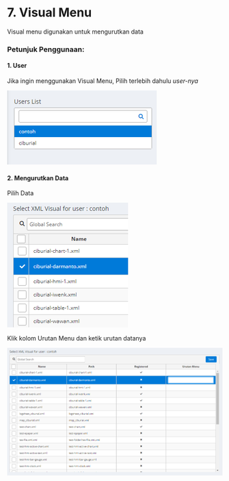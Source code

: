 # 7. Visual Menu

Visual menu digunakan untuk mengurutkan data

### Petunjuk Penggunaan:

#### 1. User

Jika ingin menggunakan Visual Menu, Pilih terlebih dahulu _user-nya_

![](../assets/img/mamvu.png)

#### 2. Mengurutkan Data

Pilih Data

![](../assets/img/mamvu2.png)

Klik kolom Urutan Menu dan ketik urutan datanya

![](../assets/img/mamvu3.png)
